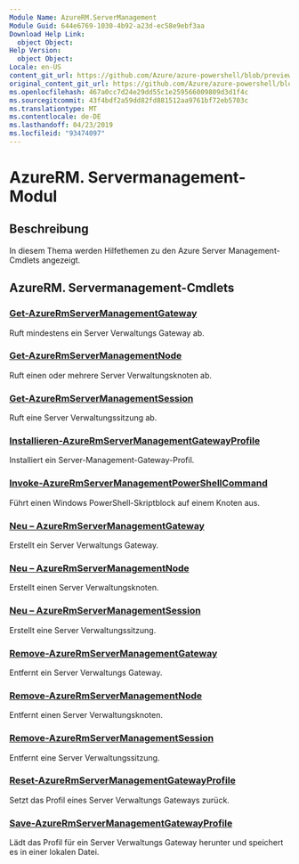 ```yaml
---
Module Name: AzureRM.ServerManagement
Module Guid: 644e6769-1030-4b92-a23d-ec58e9ebf3aa
Download Help Link:
  object Object: 
Help Version:
  object Object: 
Locale: en-US
content_git_url: https://github.com/Azure/azure-powershell/blob/preview/src/ResourceManager/ServerManagement/Commands.ServerManagement/help/AzureRM.ServerManagement.md
original_content_git_url: https://github.com/Azure/azure-powershell/blob/preview/src/ResourceManager/ServerManagement/Commands.ServerManagement/help/AzureRM.ServerManagement.md
ms.openlocfilehash: 467a0cc7d24e29dd55c1e259566009809d3d1f4c
ms.sourcegitcommit: 43f4bdf2a59dd82fd881512aa9761bf72eb5703c
ms.translationtype: MT
ms.contentlocale: de-DE
ms.lasthandoff: 04/23/2019
ms.locfileid: "93474097"
---
```

# AzureRM. Servermanagement-Modul
## Beschreibung
In diesem Thema werden Hilfethemen zu den Azure Server Management-Cmdlets angezeigt.

## AzureRM. Servermanagement-Cmdlets
### [Get-AzureRmServerManagementGateway](Get-AzureRmServerManagementGateway.md)
Ruft mindestens ein Server Verwaltungs Gateway ab.

### [Get-AzureRmServerManagementNode](Get-AzureRmServerManagementNode.md)
Ruft einen oder mehrere Server Verwaltungsknoten ab.

### [Get-AzureRmServerManagementSession](Get-AzureRmServerManagementSession.md)
Ruft eine Server Verwaltungssitzung ab.

### [Installieren-AzureRmServerManagementGatewayProfile](Install-AzureRmServerManagementGatewayProfile.md)
Installiert ein Server-Management-Gateway-Profil.

### [Invoke-AzureRmServerManagementPowerShellCommand](Invoke-AzureRmServerManagementPowerShellCommand.md)
Führt einen Windows PowerShell-Skriptblock auf einem Knoten aus.

### [Neu – AzureRmServerManagementGateway](New-AzureRmServerManagementGateway.md)
Erstellt ein Server Verwaltungs Gateway.

### [Neu – AzureRmServerManagementNode](New-AzureRmServerManagementNode.md)
Erstellt einen Server Verwaltungsknoten.

### [Neu – AzureRmServerManagementSession](New-AzureRmServerManagementSession.md)
Erstellt eine Server Verwaltungssitzung.

### [Remove-AzureRmServerManagementGateway](Remove-AzureRmServerManagementGateway.md)
Entfernt ein Server Verwaltungs Gateway.

### [Remove-AzureRmServerManagementNode](Remove-AzureRmServerManagementNode.md)
Entfernt einen Server Verwaltungsknoten.

### [Remove-AzureRmServerManagementSession](Remove-AzureRmServerManagementSession.md)
Entfernt eine Server Verwaltungssitzung.

### [Reset-AzureRmServerManagementGatewayProfile](Reset-AzureRmServerManagementGatewayProfile.md)
Setzt das Profil eines Server Verwaltungs Gateways zurück.

### [Save-AzureRmServerManagementGatewayProfile](Save-AzureRmServerManagementGatewayProfile.md)
Lädt das Profil für ein Server Verwaltungs Gateway herunter und speichert es in einer lokalen Datei.


